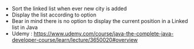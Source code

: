 * Sort the linked list when ever new city is added
* Display the list according to option
* Bear in mind there is no option to display the current position in a Linked list in Java
* Udemy : https://www.udemy.com/course/java-the-complete-java-developer-course/learn/lecture/3650020#overview
